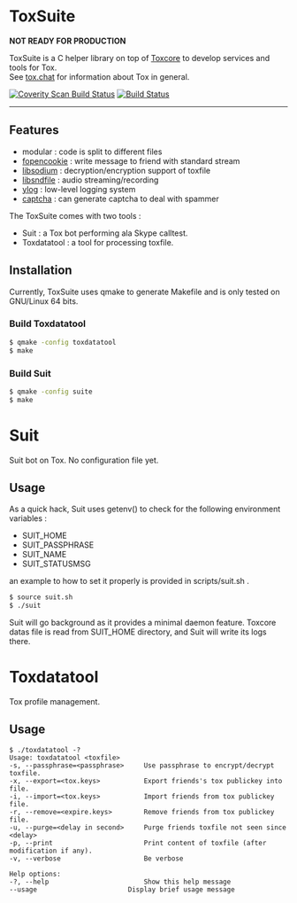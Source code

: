 # ToxSuite
__NOT READY FOR PRODUCTION__

ToxSuite is a C helper library on top of [Toxcore] to develop services and tools for Tox.  
See [tox.chat](https://tox.chat) for information about Tox in general.   

[![Coverity Scan Build Status](https://scan.coverity.com/projects/8730/badge.svg)](https://scan.coverity.com/projects/bignaux-toxsuite)
[![Build Status](https://travis-ci.org/bignaux/ToxSuite.svg?branch=master)](https://travis-ci.org/bignaux/ToxSuite)

---

## Features

* modular : code is split to different files
* [fopencookie] : write message to friend with standard stream 
* [libsodium] : decryption/encryption support of toxfile
* [libsndfile] : audio streaming/recording
* [ylog] : low-level logging system
* [captcha] : can generate captcha to deal with spammer

The ToxSuite comes with two tools :

* Suit : a Tox bot performing ala Skype calltest.
* Toxdatatool : a tool for processing toxfile.

## Installation

Currently, ToxSuite uses qmake to generate Makefile and is only tested on GNU/Linux 64 bits.

### Build Toxdatatool

```sh
$ qmake -config toxdatatool
$ make
```

### Build Suit

```sh
$ qmake -config suite
$ make
```

# Suit

Suit bot on Tox. No configuration file yet.

## Usage

As a quick hack, Suit uses getenv() to check for the following environment variables :

* SUIT_HOME
* SUIT_PASSPHRASE
* SUIT_NAME
* SUIT_STATUSMSG

an example to how to set it properly is provided in scripts/suit.sh . 

```sh
$ source suit.sh
$ ./suit
```
Suit will go background as it provides a minimal daemon feature. Toxcore datas file is read from SUIT_HOME directory, and Suit will write its logs there.

# Toxdatatool

Tox profile management.

## Usage

```
$ ./toxdatatool -?
Usage: toxdatatool <toxfile>
-s, --passphrase=<passphrase>     Use passphrase to encrypt/decrypt toxfile.
-x, --export=<tox.keys>           Export friends's tox publickey into file.
-i, --import=<tox.keys>           Import friends from tox publickey file.
-r, --remove=<expire.keys>        Remove friends from tox publickey file.
-u, --purge=<delay in second>     Purge friends toxfile not seen since <delay>
-p, --print                       Print content of toxfile (after modification if any).
-v, --verbose                     Be verbose

Help options:
-?, --help                        Show this help message
--usage                       Display brief usage message
```
   [toxcore]: <https://github.com/irungentoo/toxcore>
   [fopencookie]: <http://man7.org/linux/man-pages/man3/fopencookie.3.html>
   [libsodium]: <https://github.com/jedisct1/libsodium>
   [libsndfile]: <http://www.mega-nerd.com/libsndfile>
   [captcha]: <https://github.com/ITikhonov/captcha>
   [jsmn]: <https://github.com/zserge/jsmn>
   [ylog]: <https://dev.yorhel.nl/ylib> 
  